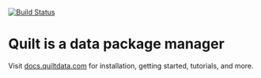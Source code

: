 [![Build Status](https://travis-ci.org/quiltdata/quilt.svg?branch=master)](https://travis-ci.org/quiltdata/quilt)

# Quilt is a data package manager
Visit [docs.quiltdata.com](https://docs.quiltdata.com) for installation, getting started, tutorials, and more.
